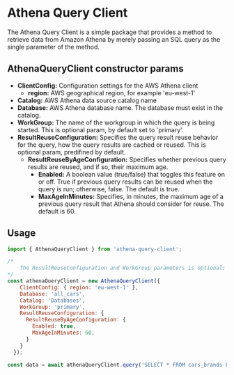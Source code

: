 # Athena Query Client #

The Athena Query Client is a simple package that provides a method to retrieve data from Amazon Athena by merely passing an SQL query as the single parameter of the method.

## AthenaQueryClient constructor params

- **ClientConfig:** Configuration settings for the AWS Athena client
  - **region:** AWS geographical region, for example 'eu-west-1'
- **Catalog:** AWS Athena data source catalog name
- **Database:** AWS Athena database name. The database must exist in the catalog.
- **WorkGroup:** The name of the workgroup in which the query is being started. This is optional param, by default set to 'primary'.
- **ResultReuseConfiguration:** Specifies the query result reuse behavior for the query, how the query results are cached or reused. This is optional param, predifined by default.
  - **ResultReuseByAgeConfiguration:** Specifies whether previous query results are reused, and if so, their maximum age.
    - **Enabled:** A boolean value (true/false) that toggles this feature on or off. True if previous query results can be reused when the query is run; otherwise, false. The default is true.
    - **MaxAgeInMinutes:** Specifies, in minutes, the maximum age of a previous query result that Athena should consider for reuse. The default is 60.

## Usage

```js
import { AthenaQueryClient } from 'athena-query-client';

/*
    The ResultReuseConfiguration and WorkGroup parameters is optional; it is set up by default, but you have the option to overwrite it.
*/
const athenaQueryClient = new AthenaQueryClient({
    ClientConfig: { region: 'eu-west-1' },
    Database: 'all_cars',
    Catalog: 'Databases',
    WorkGroup: 'primary',
    ResultReuseConfiguration: {
      ResultReuseByAgeConfiguration: {
        Enabled: true,
        MaxAgeInMinutes: 60,
      }
    }
  });

const data = await athenaQueryClient.query('SELECT * FROM cars_brands LIMIT 20');
```